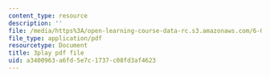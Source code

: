 ```yaml
---
content_type: resource
description: ''
file: /media/https%3A/open-learning-course-data-rc.s3.amazonaws.com/6-004-computation-structures-spring-2017/a3400963a6fd5e7c1737c08fd3af4623_0Q6kYWnhaks.pdf
file_type: application/pdf
resourcetype: Document
title: 3play pdf file
uid: a3400963-a6fd-5e7c-1737-c08fd3af4623
---
```

